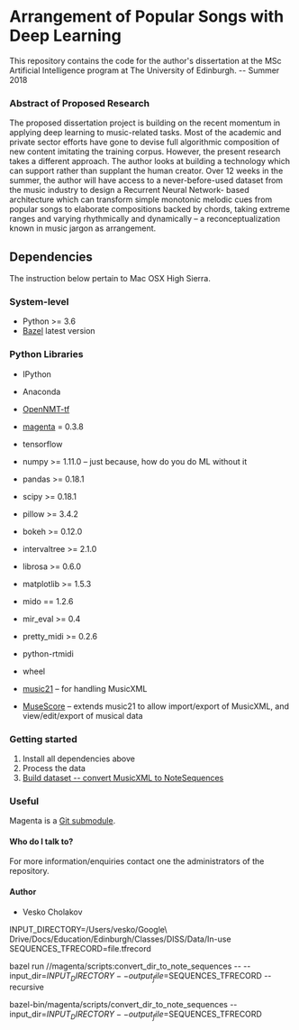 # Arrangement of Popular Songs with Deep Learning #

This repository contains the code for the author's dissertation at the MSc Artificial Intelligence program at The University of Edinburgh. -- Summer 2018


### Abstract of Proposed Research ###
The proposed dissertation project is building on the recent momentum in applying deep learning to music-related tasks. Most of the academic and private sector efforts have gone to devise full algorithmic composition of new content imitating the training corpus. However, the present research takes a different approach. The author looks at building a technology which can support rather than supplant the human creator. Over 12 weeks in the summer, the author will have access to a never-before-used dataset from the music industry to design a Recurrent Neural Network- based architecture which can transform simple monotonic melodic cues from popular songs to elaborate compositions backed by chords, taking extreme ranges and varying rhythmically and dynamically – a reconceptualization known in music jargon as arrangement.



## Dependencies ##
The instruction below pertain to Mac OSX High Sierra.


### System-level ###
* Python >= 3.6
* [Bazel](https://docs.bazel.build/versions/master/install.html) latest version

### Python Libraries ###
* IPython
* Anaconda

* [OpenNMT-tf](https://github.com/OpenNMT/OpenNMT-tf)
* [magenta](https://github.com/tensorflow/magenta/blob/master/README.md) = 0.3.8

* tensorflow
* numpy >= 1.11.0 – just because, how do you do ML without it
* pandas >= 0.18.1
* scipy >= 0.18.1

* pillow >= 3.4.2
* bokeh >= 0.12.0
* intervaltree >= 2.1.0
* librosa >= 0.6.0
* matplotlib >= 1.5.3
* mido == 1.2.6
* mir_eval >= 0.4
* pretty_midi >= 0.2.6
* python-rtmidi
* wheel

* [music21](http://web.mit.edu/music21/) – for handling MusicXML
* [MuseScore](https://musescore.org/en) – extends music21 to allow import/export of MusicXML, and view/edit/export of musical data


### Getting started ###

1. Install all dependencies above
2. Process the data
3. [Build dataset -- convert MusicXML to NoteSequences](https://github.com/tensorflow/magenta/blob/master/magenta/scripts/README.md)



### Useful ###
Magenta is a [Git submodule](https://git-scm.com/book/en/v2/Git-Tools-Submodules).



#### Who do I talk to? ####
For more information/enquiries contact one the administrators of the repository.

#### Author ####
* Vesko Cholakov






INPUT_DIRECTORY=/Users/vesko/Google\ Drive/Docs/Education/Edinburgh/Classes/DISS/Data/In-use
SEQUENCES_TFRECORD=file.tfrecord

bazel run //magenta/scripts:convert_dir_to_note_sequences -- --input_dir=$INPUT_DIRECTORY --output_file=$SEQUENCES_TFRECORD --recursive


bazel-bin/magenta/scripts/convert_dir_to_note_sequences --input_dir=$INPUT_DIRECTORY --output_file=$SEQUENCES_TFRECORD


